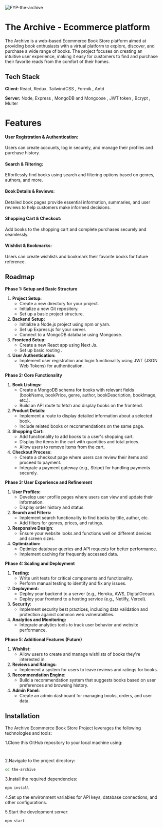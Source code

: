 ![FYP-the-archive](https://github.com/SthaRaunak/personal-project/assets/134532133/44f21697-fdfb-4a05-9711-209a4d9ef32b)



# The Archive - Ecommerce platform

The Archive is a web-based Ecommerce Book Store platform aimed at providing book enthusiasts with a virtual platform to explore, discover, and purchase a wide range of books. The project focuses on creating an intuitive user experience, making it easy for customers to find and purchase their favorite reads from the comfort of their homes.



## Tech Stack

**Client:** React, Redux, TailwindCSS , Formik , Antd 

**Server:** Node, Express , MongoDB and Mongoose , JWT token , Bcrypt , Multer

# Features

#### User Registration & Authentication:
Users can create accounts, log in securely, and manage their profiles and purchase history.

#### Search & Filtering: 
Effortlessly find books using search and filtering options based on genres, authors, and more.

#### Book Details & Reviews: 
Detailed book pages provide essential information, summaries, and user reviews to help customers make informed decisions.

#### Shopping Cart & Checkout: 
Add books to the shopping cart and complete purchases securely and seamlessly.

#### Wishlist & Bookmarks:
Users can create wishlists and bookmark their favorite books for future reference.


## Roadmap

**Phase 1: Setup and Basic Structure**

1. **Project Setup:**
    - Create a new directory for your project.
    - Initialize a new Git repository.
    - Set up a basic project structure.
2. **Backend Setup:**
    - Initialize a Node.js project using npm or yarn.
    - Set up Express.js for your server.
    - Connect to a MongoDB database using Mongoose.
3. **Frontend Setup:**
    - Create a new React app using Next Js.
    - Set up basic routing .
4. **User Authentication:**
    - Implement user registration and login functionality using JWT (JSON Web Tokens) for authentication.

**Phase 2: Core Functionality**

1. **Book Listings:**
    - Create a MongoDB schema for books with relevant fields (bookName, bookPrice, genre, author, bookDescription, bookImage, etc.).
    - Build an API route to fetch and display books on the frontend.
2. **Product Details:**
    - Implement a route to display detailed information about a selected book.
    - Include related books or recommendations on the same page.
3. **Shopping Cart:**
    - Add functionality to add books to a user's shopping cart.
    - Display the items in the cart with quantities and total prices.
    - Allow users to remove items from the cart.
4. **Checkout Process:**
    - Create a checkout page where users can review their items and proceed to payment.
    - Integrate a payment gateway (e.g., Stripe) for handling payments securely.

**Phase 3: User Experience and Refinement**

1. **User Profiles:**
    - Develop user profile pages where users can view and update their information.
    - Display order history and status.
2. **Search and Filters:**
    - Implement search functionality to find books by title, author, etc.
    - Add filters for genres, prices, and ratings.
3. **Responsive Design:**
    - Ensure your website looks and functions well on different devices and screen sizes.
4. **Optimization:**
    - Optimize database queries and API requests for better performance.
    - Implement caching for frequently accessed data.

**Phase 4: Scaling and Deployment**

1. **Testing:**
    - Write unit tests for critical components and functionality.
    - Perform manual testing to identify and fix any issues.
2. **Deployment:**
    - Deploy your backend to a server (e.g., Heroku, AWS, DigitalOcean).
    - Deploy your frontend to a hosting service (e.g., Netlify, Vercel).
3. **Security:**
    - Implement security best practices, including data validation and protection against common web vulnerabilities.
4. **Analytics and Monitoring:**
    - Integrate analytics tools to track user behavior and website performance.

**Phase 5: Additional Features (Future)**

1. **Wishlist:**
    - Allow users to create and manage wishlists of books they're interested in.
2. **Reviews and Ratings:**
    - Implement a system for users to leave reviews and ratings for books.
3. **Recommendation Engine:**
    - Build a recommendation system that suggests books based on user preferences and browsing history.
4. **Admin Panel:**
    - Create an admin dashboard for managing books, orders, and user data.



## Installation

The Archive Ecommerce Book Store Project leverages the following technologies and tools:



1.Clone this GitHub repository to your local machine using:
```bash
 
```
2.Navigate to the project directory:
```bash
cd the-archive
```

3.Install the required dependencies:
```bash
npm install
```
4.Set up the environment variables for API keys, database connections, and other configurations.

5.Start the development server:
```bash
npm start
```
